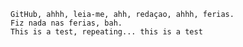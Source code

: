     GitHub, ahhh, leia-me, ahh, redaçao, ahhh, ferias.
    Fiz nada nas ferias, bah.
    This is a test, repeating... this is a test